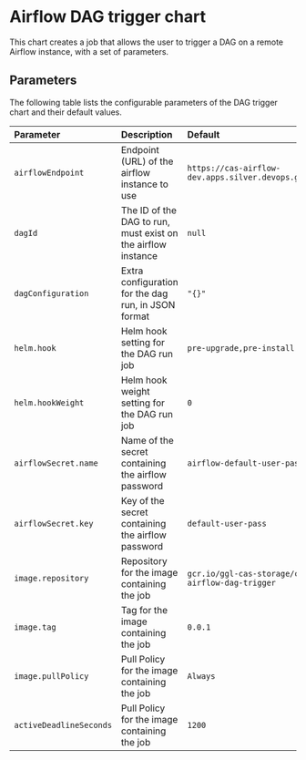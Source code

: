 # Airflow DAG trigger chart

This chart creates a job that allows the user to trigger a DAG on a remote Airflow instance, with a set of parameters.

## Parameters

The following table lists the configurable parameters of the DAG trigger chart and their default values.

| Parameter               | Description                                                  | Default                                                |     |
| :---------------------- | :----------------------------------------------------------- | :----------------------------------------------------- | :-- |
| `airflowEndpoint`       | Endpoint (URL) of the airflow instance to use                | `https://cas-airflow-dev.apps.silver.devops.gov.bc.ca` |     |
| `dagId`                 | The ID of the DAG to run, must exist on the airflow instance | `null`                                                 |     |
| `dagConfiguration`      | Extra configuration for the dag run, in JSON format          | `"{}"`                                                 |     |
| `helm.hook`             | Helm hook setting for the DAG run job                        | `pre-upgrade,pre-install`                              |     |
| `helm.hookWeight`       | Helm hook weight setting for the DAG run job                 | `0`                                                    |     |
| `airflowSecret.name`    | Name of the secret containing the airflow password           | `airflow-default-user-password`                        |     |
| `airflowSecret.key`     | Key of the secret containing the airflow password            | `default-user-pass`                                    |     |
| `image.repository`      | Repository for the image containing the job                  | `gcr.io/ggl-cas-storage/cas-airflow-dag-trigger`       |     |
| `image.tag`             | Tag for the image containing the job                         | `0.0.1`                                                |     |
| `image.pullPolicy`      | Pull Policy for the image containing the job                 | `Always`                                               |     |
| `activeDeadlineSeconds` | Pull Policy for the image containing the job                 | `1200`                                                 |     |
